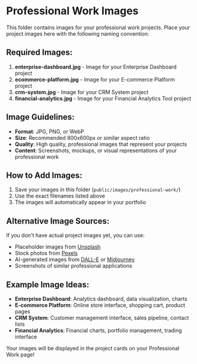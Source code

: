 # Professional Work Images

This folder contains images for your professional work projects. Place your project images here with the following naming convention:

## Required Images:

1. **enterprise-dashboard.jpg** - Image for your Enterprise Dashboard project
2. **ecommerce-platform.jpg** - Image for your E-commerce Platform project
3. **crm-system.jpg** - Image for your CRM System project
4. **financial-analytics.jpg** - Image for your Financial Analytics Tool project

## Image Guidelines:

- **Format**: JPG, PNG, or WebP
- **Size**: Recommended 800x600px or similar aspect ratio
- **Quality**: High quality, professional images that represent your projects
- **Content**: Screenshots, mockups, or visual representations of your professional work

## How to Add Images:

1. Save your images in this folder (`public/images/professional-work/`)
2. Use the exact filenames listed above
3. The images will automatically appear in your portfolio

## Alternative Image Sources:

If you don't have actual project images yet, you can use:

- Placeholder images from [Unsplash](https://unsplash.com)
- Stock photos from [Pexels](https://pexels.com)
- AI-generated images from [DALL-E](https://openai.com/dall-e-2) or [Midjourney](https://midjourney.com)
- Screenshots of similar professional applications

## Example Image Ideas:

- **Enterprise Dashboard**: Analytics dashboard, data visualization, charts
- **E-commerce Platform**: Online store interface, shopping cart, product pages
- **CRM System**: Customer management interface, sales pipeline, contact lists
- **Financial Analytics**: Financial charts, portfolio management, trading interface

Your images will be displayed in the project cards on your Professional Work page!
